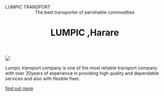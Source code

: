 <!DOCTYPE html>

 <html lang="en">
  <head> 
    <tittle> LUMPIC TRANSPORT </tittle>
	<link rel ="stylesheet" href="css/style.css">
  </head>
  <body> 
     <header>
      <span> The best transporter of perishable commodities </span>
      <h1>LUMPIC ,Harare </h1>
      </header>
	  <img src= "http://www.hbjntruck.com/uploadfile/2017/0330/20170330085612701.jpg">
   <p>
Lumpic transport company is one of the most reliable transport company with over 20years of experience in providing high quality and dependable services and also with flexible fleet.
</p>
   <a href ="#"> find out more </a>
  </body> 
 </html>
